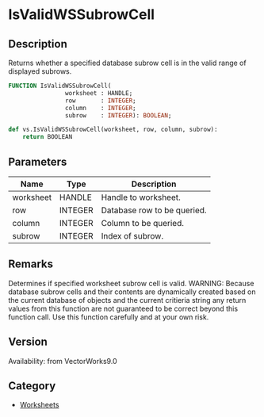 # IsValidWSSubrowCell

## Description
Returns whether a specified database subrow cell is in the valid range of displayed subrows.

```pascal
FUNCTION IsValidWSSubrowCell(
				worksheet : HANDLE;
				row       : INTEGER;
				column    : INTEGER;
				subrow    : INTEGER): BOOLEAN;
```

```python
def vs.IsValidWSSubrowCell(worksheet, row, column, subrow):
    return BOOLEAN
```

## Parameters
|Name|Type|Description|
|---|---|---|
|worksheet|HANDLE|Handle to worksheet.|
|row|INTEGER|Database row to be queried.|
|column|INTEGER|Column to be queried.|
|subrow|INTEGER|Index of subrow.|

## Remarks
Determines if specified worksheet subrow cell is valid.
WARNING: Because database subrow cells and their contents are dynamically created based on the current database of objects and the current critieria string any return values from this function are not guaranteed to be correct beyond this function call. Use this function carefully and at your own risk.

## Version
Availability: from VectorWorks9.0

## Category
* [Worksheets](../Categories/Worksheets.md)

